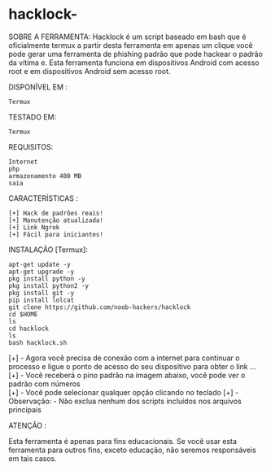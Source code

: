 # hacklock-
SOBRE A FERRAMENTA:  Hacklock é um script baseado em bash que é oficialmente termux a partir desta ferramenta em apenas um clique você pode gerar uma ferramenta de phishing padrão que pode hackear o padrão da vítima e. Esta ferramenta funciona em dispositivos Android com acesso root e em dispositivos Android sem acesso root. 
  
DISPONÍVEL EM :   

    Termux

TESTADO EM:

    Termux

REQUISITOS:

    Internet
    php
    armazenamento 400 MB
    saia

CARACTERÍSTICAS :

    [+] Hack de padrões reais!
    [+] Manutenção atualizada!
    [+] Link Ngrok
    [+] Fácil para iniciantes!

INSTALAÇÃO [Termux]:

    apt-get update -y
    apt-get upgrade -y
    pkg install python -y
    pkg install python2 -y
    pkg install git -y
    pip install lolcat
    git clone https://github.com/noob-hackers/hacklock
    cd $HOME
    ls
    cd hacklock
    ls
    bash hacklock.sh
  
 [+] - Agora você precisa de conexão com a internet para continuar o processo e ligue o ponto de acesso do seu dispositivo para obter o link ...  
 [+] - Você receberá o pino padrão na imagem abaixo, você pode ver o padrão com números   
[+] - Você pode selecionar qualquer opção clicando no teclado 
 [+] - Observação: - Não exclua nenhum dos scripts incluídos nos arquivos principais  
  
 ATENÇÃO :

Esta ferramenta é apenas para fins educacionais. Se você usar esta ferramenta para outros fins, exceto educação, não seremos responsáveis ​​em tais casos. 
